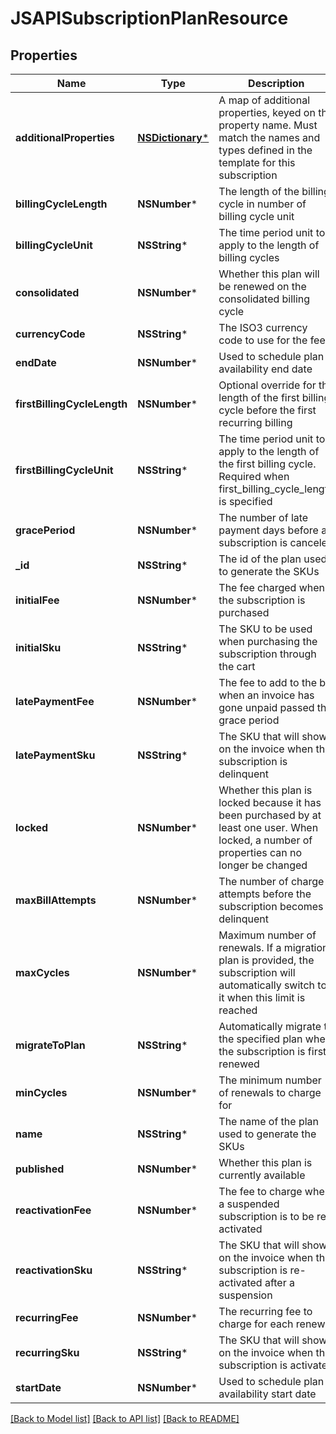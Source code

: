 # JSAPISubscriptionPlanResource

## Properties
Name | Type | Description | Notes
------------ | ------------- | ------------- | -------------
**additionalProperties** | [**NSDictionary***](JSAPIProperty.md) | A map of additional properties, keyed on the property name.  Must match the names and types defined in the template for this subscription | [optional] 
**billingCycleLength** | **NSNumber*** | The length of the billing cycle in number of billing cycle unit | 
**billingCycleUnit** | **NSString*** | The time period unit to apply to the length of billing cycles | 
**consolidated** | **NSNumber*** | Whether this plan will be renewed on the consolidated billing cycle | 
**currencyCode** | **NSString*** | The ISO3 currency code to use for the fees | 
**endDate** | **NSNumber*** | Used to schedule plan availability end date | [optional] 
**firstBillingCycleLength** | **NSNumber*** | Optional override for the length of the first billing cycle before the first recurring billing | [optional] 
**firstBillingCycleUnit** | **NSString*** | The time period unit to apply to the length of the first billing cycle. Required when first_billing_cycle_length is specified | [optional] 
**gracePeriod** | **NSNumber*** | The number of late payment days before a subscription is canceled | 
**_id** | **NSString*** | The id of the plan used to generate the SKUs | [optional] 
**initialFee** | **NSNumber*** | The fee charged when the subscription is purchased | 
**initialSku** | **NSString*** | The SKU to be used when purchasing the subscription through the cart | [optional] 
**latePaymentFee** | **NSNumber*** | The fee to add to the bill when an invoice has gone unpaid passed the grace period | 
**latePaymentSku** | **NSString*** | The SKU that will show on the invoice when the subscription is delinquent | [optional] 
**locked** | **NSNumber*** | Whether this plan is locked because it has been purchased by at least one user.  When locked, a number of properties can no longer be changed | [optional] 
**maxBillAttempts** | **NSNumber*** | The number of charge attempts before the subscription becomes delinquent | 
**maxCycles** | **NSNumber*** | Maximum number of renewals. If a migration plan is provided, the subscription will automatically switch to it when this limit is reached | [optional] 
**migrateToPlan** | **NSString*** | Automatically migrate to the specified plan when the subscription is first renewed | [optional] 
**minCycles** | **NSNumber*** | The minimum number of renewals to charge for | [optional] 
**name** | **NSString*** | The name of the plan used to generate the SKUs | 
**published** | **NSNumber*** | Whether this plan is currently available | 
**reactivationFee** | **NSNumber*** | The fee to charge when a suspended subscription is to be re-activated | 
**reactivationSku** | **NSString*** | The SKU that will show on the invoice when the subscription is re-activated after a suspension | [optional] 
**recurringFee** | **NSNumber*** | The recurring fee to charge for each renewal | 
**recurringSku** | **NSString*** | The SKU that will show on the invoice when the subscription is activated | [optional] 
**startDate** | **NSNumber*** | Used to schedule plan availability start date | [optional] 

[[Back to Model list]](../README.md#documentation-for-models) [[Back to API list]](../README.md#documentation-for-api-endpoints) [[Back to README]](../README.md)



